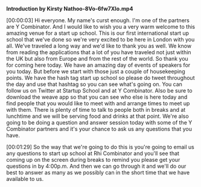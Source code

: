 **Introduction by Kirsty Nathoo-8Vo-6fw7XIo.mp4**

\[00:00:03\] Hi everyone. My name\'s curst enough. I\'m one of the
partners are Y Combinator. And I would like to wish you a very warm
welcome to this amazing venue for a start up school. This is our first
international start up school that we\'ve done so we\'re very excited to
be here in London with you all. We\'ve traveled a long way and we\'d
like to thank you as well. We know from reading the applications that a
lot of you have traveled not just within the UK but also from Europe and
from the rest of the world. So thank you for coming here today. We have
an amazing day of events of speakers for you today. But before we start
with those just a couple of housekeeping points. We have the hash tag
start up school so please do tweet throughout the day and use that
hashtag so you can see what\'s going on. You can follow us on Twitter at
Startup School and at Y Combinator. Also be sure to download the weave
app so that you can see who else is here today and find people that you
would like to meet with and arrange times to meet up with them. There is
plenty of time to talk to people both in breaks and at lunchtime and we
will be serving food and drinks at that point. We\'re also going to be
doing a question and answer session today with some of the Y Combinator
partners and it\'s your chance to ask us any questions that you have.

\[00:01:29\] So the way that we\'re going to do this is you\'re going to
email us any questions to start up school at Rhi Combinator and you\'ll
see that coming up on the screen during breaks to remind you please get
your questions in by 4:00p.m. And then we can go through it and we\'ll
do our best to answer as many as we possibly can in the short time that
we have available to us.
